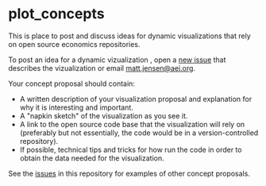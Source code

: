 # plot_concepts

This is place to post and discuss ideas for dynamic visualizations that rely on open source economics repositories. 

To post an idea for a dynamic vizualization , open a [new issue](https://github.com/open-source-economics/plot_concepts/issues/new) that describes the vizualization or email matt.jensen@aei.org. 

Your concept proposal should contain:
- A written description of your visualization proposal and explanation for why it is interesting and important.  
- A "napkin sketch" of the visualization as you see it. 
- A link to the open source code base that the visualization will rely on (preferably but not essentially, the code would be in a version-controlled repository). 
- If possible, technical tips and tricks for how run the code in order to obtain the data needed for the visualization. 

See the [issues](https://github.com/open-source-economics/plot_concepts/issues) in this repository for examples of other concept proposals.






